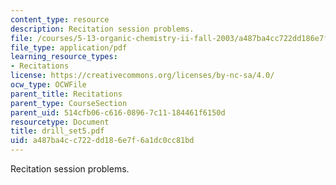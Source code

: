 ```yaml
---
content_type: resource
description: Recitation session problems.
file: /courses/5-13-organic-chemistry-ii-fall-2003/a487ba4cc722dd186e7f6a1dc0cc81bd_drill_set5.pdf
file_type: application/pdf
learning_resource_types:
- Recitations
license: https://creativecommons.org/licenses/by-nc-sa/4.0/
ocw_type: OCWFile
parent_title: Recitations
parent_type: CourseSection
parent_uid: 514cfb06-c616-0896-7c11-184461f6150d
resourcetype: Document
title: drill_set5.pdf
uid: a487ba4c-c722-dd18-6e7f-6a1dc0cc81bd
---
```

Recitation session problems.